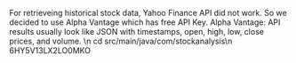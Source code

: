For retrieveing historical stock data, Yahoo Finance API did not work. So we decided to use Alpha Vantage which has free API Key. Alpha Vantage: API results usually look like JSON with timestamps, open, high, low, close prices, and volume. \n
cd src/main/java/com/stockanalysis\n
6HY5V13LX2LO0MKO

